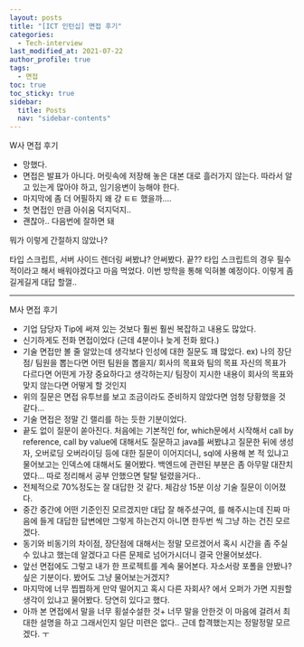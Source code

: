 ```yaml
---
layout: posts
title: "[ICT 인턴십] 면접 후기"
categories:
  - Tech-interview
last_modified_at: 2021-07-22
author_profile: true
tags:
  - 면접
toc: true
toc_sticky: true
sidebar:
  title: Posts
  nav: "sidebar-contents"
---
```



W사 면접 후기

- 망했다. 
- 면접은 발표가 아니다. 머릿속에 저장해 놓은 대본 대로 흘러가지 않는다. 따라서 알고 있는게 많아야 하고, 임기응변이 능해야 한다.
- 마지막에 좀 더 어필하지 왜 걍 ㅌㅌ 했을까....
- 첫 면접인 만큼 아쉬움 덕지덕지..
- 괜찮아.. 다음번에 잘하면 돼

뭐가 이렇게 간절하지 않았나? 

타입 스크립트, 서버 사이드 렌더링 써봤냐? 안써봤다. 끝?? 타입 스크립트의 경우 필수적이라고 해서 배워야겠다고 마음 먹었다. 이번 방학을 통해 익혀볼 예정이다. 이렇게 좀 길게길게 대답 할껄..

----

M사 면접 후기

- 기업 담당자 Tip에 써져 있는 것보다 훨씬 훨씬 복잡하고 내용도 많았다.
- 신기하게도 전화 면접이었다 (근데 4분이나 늦게 전화 왔다.)
- 기술 면접만 볼 줄 알았는데 생각보다 인성에 대한 질문도 꽤 많았다. ex) 나의 장단점/ 팀원을 뽑는다면 어떤 팀원을 뽑을지/ 회사의 목표와 팀의 목표 자신의 목표가 다르다면 어떤게 가장 중요하다고 생각하는지/ 팀장이 지시한 내용이 회사의 목표와 맞지 않는다면 어떻게 할 것인지
- 위의 질문은 면접 유투브를 보고 조금이라도 준비하지 않았다면 엄청 당황했을 것 같다...
- 기술 면접은 정말 긴 랠리를 하는 듯한 기분이었다.
- 끝도 없이 질문이 쏟아진다. 처음에는 기본적인 for, which문에서 시작해서 call by reference, call by value에 대해서도 질문하고 java를 써봤냐고 질문한 뒤에 생성자, 오버로딩 오버라이딩 등에 대한 질문이 이어지더니, sql에 사용해 본 적 있냐고 물어보고는 인덱스에 대해서도 물어봤다. 백엔드에 관련된 부분은 좀 아무말 대잔치였다... 따로 정리해서 공부 안했으면 탈탈 털렸을거다..
- 전체적으로 70%정도는 잘 대답한 것 같다. 체감상 15분 이상 기술 질문이 이어졌다.
- 중간 중간에 어떤 기준인진 모르겠지만 대답 잘 해주셨구여, 를 해주시는데 진짜 마음에 들게 대답한 답변에만 그렇게 하는건지 아니면 한두번 씩 그냥 하는 건진 모르겠다.
- 동기와 비동기의 차이점, 장단점에 대해서는 정말 모르겠어서 혹시 시간을 좀 주실 수 있냐고 했는데 알겠다고 다른 문제로 넘어가시더니 결국 안물어보셨다.
- 앞선 면접에도 그렇고 내가 한 프로젝트를 계속 물어본다. 자소서랑 포폴을 안봤나? 싶은 기분이다. 봤어도 그냥 물어보는거겠지?
- 마지막에 너무 찝찝하게 만약 떨어지고 혹시 다른 자회사? 에서 오퍼가 가면 지원할 생각이 있냐고 물어봤다. 당연히 있다고 했다.
- 아까 본 면접에서 말을 너무 횡설수설한 것+ 너무 말을 안한것 이 마음에 걸려서 최대한 설명을 하고 그래서인지 일단 미련은 없다.. 근데 합격했는지는 정말정말 모르겠다. ㅜ